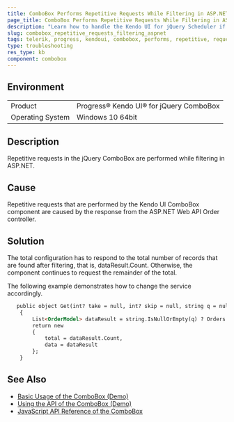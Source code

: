 ```yaml
---
title: ComboBox Performs Repetitive Requests While Filtering in ASP.NET
page_title: ComboBox Performs Repetitive Requests While Filtering in ASP.NET
description: "Learn how to handle the Kendo UI for jQuery Scheduler if the component performs repetitive requests while filtering in ASP.NET."
slug: combobox_repetitive_requests_filtering_aspnet
tags: telerik, progress, kendoui, combobox, performs, repetitive, requests, while, filtering, aspnet
type: troubleshooting
res_type: kb
component: combobox
---
```


## Environment

<table>
 <tr>
  <td>Product</td>
  <td>Progress® Kendo UI® for jQuery ComboBox</td>
 </tr>
 <tr>
  <td>Operating System</td>
  <td>Windows 10 64bit</td>
 </tr>
</table>

## Description

Repetitive requests in the jQuery ComboBox are performed while filtering in ASP.NET.

## Cause 

Repetitive requests that are performed by the Kendo UI ComboBox component are caused by the response from the ASP.NET Web API Order controller.

## Solution

The total configuration has to respond to the total number of records that are found after filtering, that is, dataResult.Count. Otherwise, the component continues to request the remainder of the total.

The following example demonstrates how to change the service accordingly.

```html
   public object Get(int? take = null, int? skip = null, string q = null)
    {
        List<OrderModel> dataResult = string.IsNullOrEmpty(q) ? Orders.Skip(skip ?? 0).Take(take ?? int.MaxValue).ToList() : Orders.Where(m => m.Name.Contains(q)).ToList();
        return new
        {
            total = dataResult.Count,
            data = dataResult
        };
    }
```

## See Also

* [Basic Usage of the ComboBox (Demo)](https://demos.telerik.com/kendo-ui/combobox/index)
* [Using the API of the ComboBox (Demo)](https://demos.telerik.com/kendo-ui/combobox/api)
* [JavaScript API Reference of the ComboBox](/api/javascript/ui/combobox)
